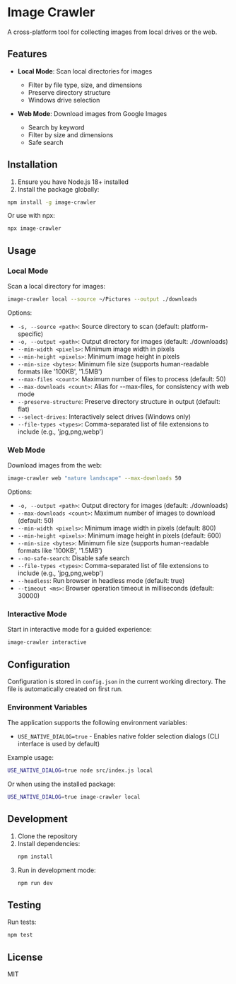 # Image Crawler

A cross-platform tool for collecting images from local drives or the web.

## Features

- **Local Mode**: Scan local directories for images
  - Filter by file type, size, and dimensions
  - Preserve directory structure
  - Windows drive selection

- **Web Mode**: Download images from Google Images
  - Search by keyword
  - Filter by size and dimensions
  - Safe search

## Installation

1. Ensure you have Node.js 18+ installed
2. Install the package globally:

```bash
npm install -g image-crawler
```

Or use with npx:

```bash
npx image-crawler
```

## Usage

### Local Mode

Scan a local directory for images:

```bash
image-crawler local --source ~/Pictures --output ./downloads
```

Options:
- `-s, --source <path>`: Source directory to scan (default: platform-specific)
- `-o, --output <path>`: Output directory for images (default: ./downloads)
- `--min-width <pixels>`: Minimum image width in pixels
- `--min-height <pixels>`: Minimum image height in pixels
- `--min-size <bytes>`: Minimum file size (supports human-readable formats like '100KB', '1.5MB')
- `--max-files <count>`: Maximum number of files to process (default: 50)
- `--max-downloads <count>`: Alias for --max-files, for consistency with web mode
- `--preserve-structure`: Preserve directory structure in output (default: flat)
- `--select-drives`: Interactively select drives (Windows only)
- `--file-types <types>`: Comma-separated list of file extensions to include (e.g., 'jpg,png,webp')

### Web Mode

Download images from the web:

```bash
image-crawler web "nature landscape" --max-downloads 50
```

Options:
- `-o, --output <path>`: Output directory for images (default: ./downloads)
- `--max-downloads <count>`: Maximum number of images to download (default: 50)
- `--min-width <pixels>`: Minimum image width in pixels (default: 800)
- `--min-height <pixels>`: Minimum image height in pixels (default: 600)
- `--min-size <bytes>`: Minimum file size (supports human-readable formats like '100KB', '1.5MB')
- `--no-safe-search`: Disable safe search
- `--file-types <types>`: Comma-separated list of file extensions to include (e.g., 'jpg,png,webp')
- `--headless`: Run browser in headless mode (default: true)
- `--timeout <ms>`: Browser operation timeout in milliseconds (default: 30000)

### Interactive Mode

Start in interactive mode for a guided experience:

```bash
image-crawler interactive
```

## Configuration

Configuration is stored in `config.json` in the current working directory. The file is automatically created on first run.

### Environment Variables

The application supports the following environment variables:

- `USE_NATIVE_DIALOG=true` - Enables native folder selection dialogs (CLI interface is used by default)

Example usage:

```bash
USE_NATIVE_DIALOG=true node src/index.js local
```

Or when using the installed package:

```bash
USE_NATIVE_DIALOG=true image-crawler local
```

## Development

1. Clone the repository
2. Install dependencies:
   ```bash
   npm install
   ```
3. Run in development mode:
   ```bash
   npm run dev
   ```

## Testing

Run tests:

```bash
npm test
```

## License

MIT
